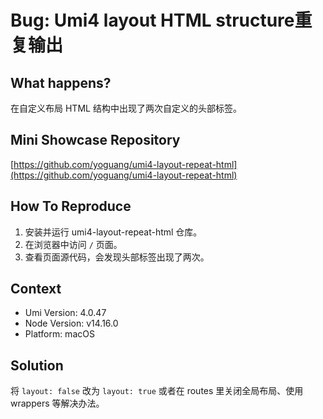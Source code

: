 # Bug: Umi4 layout HTML structure重复输出

## What happens?

在自定义布局 HTML 结构中出现了两次自定义的头部标签。

## Mini Showcase Repository

[https://github.com/yoguang/umi4-layout-repeat-html](https://github.com/yoguang/umi4-layout-repeat-html)

## How To Reproduce

1. 安装并运行 umi4-layout-repeat-html 仓库。
2. 在浏览器中访问 `/` 页面。
3. 查看页面源代码，会发现头部标签出现了两次。

## Context

- Umi Version: 4.0.47
- Node Version: v14.16.0
- Platform: macOS

## Solution

将 `layout: false` 改为 `layout: true` 或者在 routes 里关闭全局布局、使用 wrappers 等解决办法。
